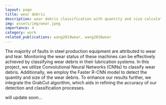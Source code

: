 ```yaml
---
layout: page
title: wear debris
description: wear debris classification with quantity and size calculation using convolutional neural networks
img: assets/img/wear.jpeg
importance: 4
category: work
related_publications: wang2019wear, wang2018wear
---
```

The majority of faults in steel production equipment are attributed to wear and tear. Monitoring the wear status of these machines can be effectively achieved by classifying wear debris in their lubrication systems. In this project, we utilize Convolutional Neural Networks (CNNs) to classify wear debris. Additionally, we employ the Faster R-CNN model to detect the quantity and size of the wear debris. To enhance our results further, we integrate the GrabCut algorithm, which aids in refining the accuracy of our detection and classification processes.

will update soon...

